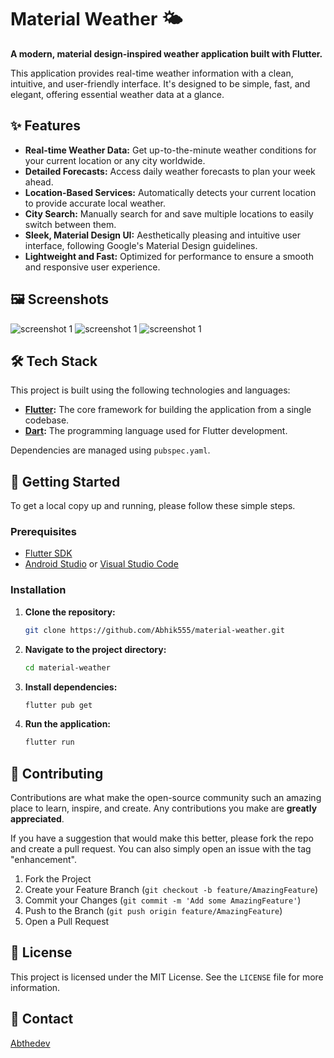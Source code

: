 # Material Weather 🌤️

**A modern, material design-inspired weather application built with Flutter.**

This application provides real-time weather information with a clean, intuitive, and user-friendly interface. It's designed to be simple, fast, and elegant, offering essential weather data at a glance.

## ✨ Features

  * **Real-time Weather Data:** Get up-to-the-minute weather conditions for your current location or any city worldwide.
  * **Detailed Forecasts:** Access daily weather forecasts to plan your week ahead.
  * **Location-Based Services:** Automatically detects your current location to provide accurate local weather.
  * **City Search:** Manually search for and save multiple locations to easily switch between them.
  * **Sleek, Material Design UI:** Aesthetically pleasing and intuitive user interface, following Google's Material Design guidelines.
  * **Lightweight and Fast:** Optimized for performance to ensure a smooth and responsive user experience.

## 🖼️ Screenshots

![screenshot 1](./screenshots/1.jpg) ![screenshot 1](./screenshots/2.jpg) ![screenshot 1](./screenshots/3.jpg)

## 🛠️ Tech Stack

This project is built using the following technologies and languages:

  * **[Flutter](https://flutter.dev/):** The core framework for building the application from a single codebase.
  * **[Dart](https://dart.dev/):** The programming language used for Flutter development.

Dependencies are managed using `pubspec.yaml`.

## 🚀 Getting Started

To get a local copy up and running, please follow these simple steps.

### Prerequisites

  * [Flutter SDK](https://flutter.dev/docs/get-started/install)
  * [Android Studio](https://developer.android.com/studio) or [Visual Studio Code](https://code.visualstudio.com/)

### Installation

1.  **Clone the repository:**

    ```sh
    git clone https://github.com/Abhik555/material-weather.git
    ```

2.  **Navigate to the project directory:**

    ```sh
    cd material-weather
    ```

3.  **Install dependencies:**

    ```sh
    flutter pub get
    ```

4.  **Run the application:**

    ```sh
    flutter run
    ```
## 🙌 Contributing

Contributions are what make the open-source community such an amazing place to learn, inspire, and create. Any contributions you make are **greatly appreciated**.

If you have a suggestion that would make this better, please fork the repo and create a pull request. You can also simply open an issue with the tag "enhancement".

1.  Fork the Project
2.  Create your Feature Branch (`git checkout -b feature/AmazingFeature`)
3.  Commit your Changes (`git commit -m 'Add some AmazingFeature'`)
4.  Push to the Branch (`git push origin feature/AmazingFeature`)
5.  Open a Pull Request

## 📄 License

This project is licensed under the MIT License. See the `LICENSE` file for more information.

## 📧 Contact

[Abthedev](https://www.linkedin.com/in/abthedev/)